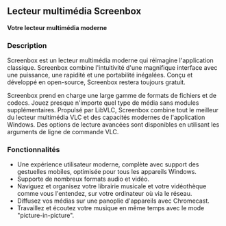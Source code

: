 <!-- Markdown version of store listing for localization. -->
<!-- Feel free to adapt or modify key points if necessary. -->
## Lecteur multimédia Screenbox

**Votre lecteur multimédia moderne**

### Description

Screenbox est un lecteur multimédia moderne qui réimagine l'application classique. Screenbox combine l'intuitivité d'une magnifique interface avec une puissance, une rapidité et une portabilité inégalées. Conçu et développé en open-source, Screenbox restera toujours gratuit.

Screenbox prend en charge une large gamme de formats de fichiers et de codecs. Jouez presque n'importe quel type de média sans modules supplémentaires. Propulsé par LibVLC, Screenbox combine tout le meilleur du lecteur multimédia VLC et des capacités modernes de l'application Windows. Des options de lecture avancées sont disponibles en utilisant les arguments de ligne de commande VLC.

### Fonctionnalités

- Une expérience utilisateur moderne, complète avec support des gestuelles mobiles, optimisée pour tous les appareils Windows.
- Supporte de nombreux formats audio et vidéo.
- Naviguez et organisez votre librairie musicale et votre vidéothèque comme vous l'entendez, sur votre ordinateur où via le réseau.
- Diffusez vos médias sur une panoplie d'appareils avec Chromecast.
- Travaillez et écoutez votre musique en même temps avec le mode "picture-in-picture".
